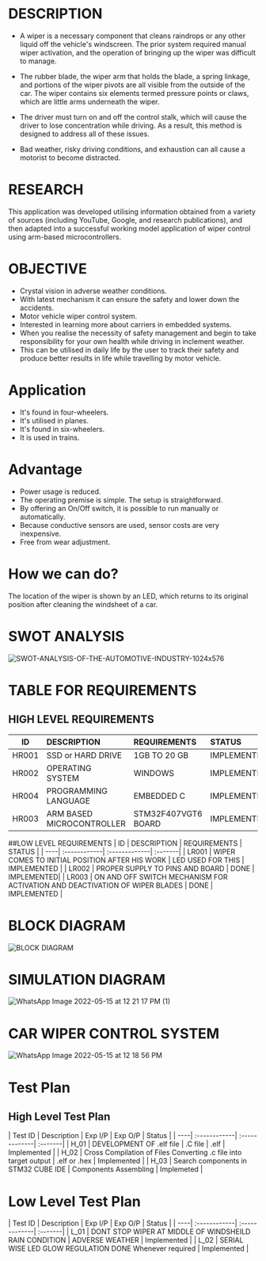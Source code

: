 # DESCRIPTION
* A wiper is a necessary component that cleans raindrops or any other liquid off the vehicle's windscreen. The prior system required manual wiper activation, and the operation of bringing up the wiper was difficult to manage.

* The rubber blade, the wiper arm that holds the blade, a spring linkage, and portions of the wiper pivots are all visible from the outside of the car. The wiper contains six elements termed pressure points or claws, which are little arms underneath the wiper.

* The driver must turn on and off the control stalk, which will cause the driver to lose concentration while driving. As a result, this method is designed to address all of these issues.

* Bad weather, risky driving conditions, and exhaustion can all cause a motorist to become distracted.

# RESEARCH
This application was developed utilising information obtained from a variety of sources (including YouTube, Google, and research publications), and then adapted into a successful working model application of wiper control using arm-based microcontrollers.

# OBJECTIVE
* Crystal vision in adverse weather conditions.
* With latest mechanism it can ensure the safety and lower down the accidents.
* Motor vehicle wiper control system.
* Interested in learning more about carriers in embedded systems.
* When you realise the necessity of safety management and begin to take responsibility for your own health while driving in inclement weather.
* This can be utilised in daily life by the user to track their safety and produce better results in life while travelling by motor vehicle.

# Application
* It's found in four-wheelers.
* It's utilised in planes.
* It's found in six-wheelers.
* It is used in trains.
 
# Advantage
* Power usage is reduced.
* The operating premise is simple. The setup is straightforward.
* By offering an On/Off switch, it is possible to run manually or automatically.
* Because conductive sensors are used, sensor costs are very inexpensive.
* Free from wear adjustment.

# How we can do?
The location of the wiper is shown by an LED, which returns to its original position after cleaning the windsheet of a car.

# SWOT ANALYSIS

![SWOT-ANALYSIS-OF-THE-AUTOMOTIVE-INDUSTRY-1024x576](https://user-images.githubusercontent.com/102659131/168467602-4f52eacc-adb5-4701-b0e3-82b271baec62.png)


# TABLE FOR REQUIREMENTS

## HIGH LEVEL REQUIREMENTS

| ID | DESCRIPTION |	REQUIREMENTS |	STATUS |
| ---| :-----------| :-------------| :-------|
| HR001 |	SSD or HARD DRIVE |	1GB TO 20 GB |	IMPLEMENTED |
| HR002 |	OPERATING SYSTEM |	WINDOWS |	IMPLEMENTED |
| HR004 |	PROGRAMMING LANGUAGE |	EMBEDDED C |	IMPLEMENTED |
| HR003 |	ARM BASED MICROCONTROLLER	| STM32F407VGT6 BOARD |	IMPLEMENTED |

##LOW LEVEL REQUIREMENTS
| ID	| DESCRIPTION	| REQUIREMENTS |	STATUS |
| ----| :------------| :-------------| :-------|
| LR001	| WIPER COMES TO INITIAL POSITION AFTER HIS WORK |	LED USED FOR THIS |	IMPLEMENTED |
| LR002 |	PROPER SUPPLY TO PINS AND BOARD |	DONE |	IMPLEMENTED|
| LR003	| ON AND OFF SWITCH MECHANISM FOR ACTIVATION AND DEACTIVATION OF WIPER BLADES |	DONE	| IMPLEMENTED |


# BLOCK DIAGRAM


![BLOCK DIAGRAM](https://user-images.githubusercontent.com/102659131/168467829-925e0b0f-de24-4425-a5ff-898735304359.png)



# SIMULATION DIAGRAM


![WhatsApp Image 2022-05-15 at 12 21 17 PM (1)](https://user-images.githubusercontent.com/102659131/168467912-8a0d959d-adce-482f-8600-7feceecbf4be.jpeg)



# CAR WIPER CONTROL SYSTEM


![WhatsApp Image 2022-05-15 at 12 18 56 PM](https://user-images.githubusercontent.com/102659131/168467925-f732c3ac-ae9f-4de1-8a9c-fe9588d075f2.jpeg)




# Test Plan

## High Level Test Plan

| Test ID |	Description |	Exp I/P |	Exp O/P |	Status |
| ----| :------------| :-------------| :-------|
| H_01 |	DEVELOPMENT OF .elf file |	.C file |	.elf	| Implemented |
| H_02 | Cross Compilation of Files	Converting .c file into target output |	.elf or .hex |	Implemented |
| H_03	| Search components in STM32 CUBE IDE |	Components	Assembling |	Implemeted |

# Low Level Test Plan

| Test ID |	Description	| Exp I/P |	Exp O/P |	Status |
| ----| :------------| :-------------| :-------|
| L_01 |	DONT STOP WIPER AT MIDDLE OF WINDSHEILD	RAIN CONDITION |	ADVERSE WEATHER |	Implemented |
| L_02 |	SERIAL WISE LED GLOW REGULATION	DONE	Whenever required	| Implemented |
